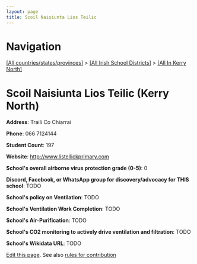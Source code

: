 ```yaml
---
layout: page
title: Scoil Naisiunta Lios Teilic
---
```

# Navigation

[[All countries/states/provinces]](../../..) > [[All Irish School Districts]](../..) > [[All In Kerry North]](..)

# Scoil Naisiunta Lios Teilic (Kerry North)

**Address**: Traili Co Chiarrai

**Phone**: 066 7124144

**Student Count**: 197

**Website**: <http://www.listellickprimary.com>

**School's overall airborne virus protection grade (0-5)**: 0

**Discord, Facebook, or WhatsApp group for discovery/advocacy for THIS school**: TODO

**School's policy on Ventilation**: TODO

**School's Ventilation Work Completion**: TODO

**School's Air-Purification**: TODO

**School's CO2 monitoring to actively drive ventilation and filtration**: TODO

**School's Wikidata URL**: TODO


[Edit this page](https://github.com/ventilate-schools/Ireland/edit/main/./Kerry_North/Scoil_Naisiunta_Lios_Teilic.md). See also [rules for contribution](../../../contribution-rules/)